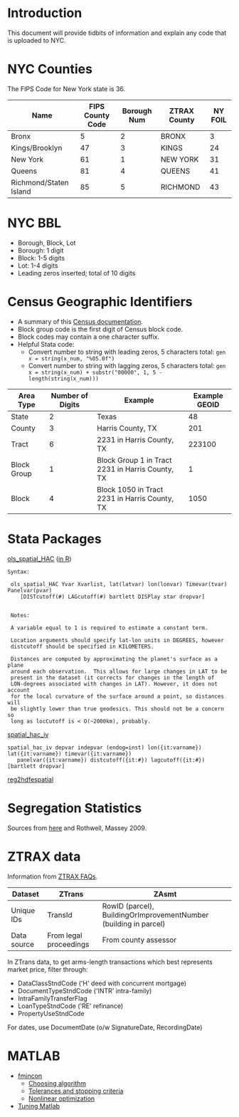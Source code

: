 
# Introduction 

This document will provide tidbits of information and explain any code that is uploaded to NYC. 

# NYC Counties 

The FIPS Code for New York state is 36.

Name | FIPS County Code  | Borough Num | ZTRAX County | NY FOIL |
---- | ---------------- | ----------- | ------------ | -------- |
Bronx | 5 | 2 | BRONX | 3 
Kings/Brooklyn | 47 | 3 | KINGS | 24
New York | 61 | 1 | NEW YORK | 31 
Queens | 81 | 4 | QUEENS | 41
Richmond/Staten Island | 85 | 5 | RICHMOND | 43

# NYC BBL 

- Borough, Block, Lot
- Borough: 1 digit 
- Block: 1-5 digits 
- Lot: 1-4 digits
- Leading zeros inserted; total of 10 digits

# Census Geographic Identifiers 

- A summary of this [Census documentation](https://www.census.gov/programs-surveys/geography/guidance/geo-identifiers.html). 
- Block group code is the first digit of Census block code. 
- Block codes may contain a one character suffix.
- Helpful Stata code: 
    - Convert number to string with leading zeros, 5 characters total: `gen x = string(x_num, "%05.0f")`
    - Convert number to string with lagging zeros, 5 characters total: `gen x = string(x_num) + substr("00000", 1, 5 - length(string(x_num)))`

    
Area Type | Number of Digits | Example | Example GEOID 
--------- | ---------------- | ------- | -------------
State | 2 | Texas | 48 
County | 3 | Harris County, TX | 201
Tract | 6 | 2231 in Harris County, TX | 223100
Block Group | 1 | Block Group 1 in Tract 2231 in Harris County, TX | 1 
Block | 4 | Block 1050 in Tract 2231 in Harris County, TX | 1050 

# Stata Packages 

[ols_spatial_HAC](http://www.fight-entropy.com/2010/06/standard-error-adjustment-ols-for.html) ([in R](http://www.trfetzer.com/using-r-to-estimate-spatial-hac-errors-per-conley/))

```
Syntax:

 ols_spatial_HAC Yvar Xvarlist, lat(latvar) lon(lonvar) Timevar(tvar) Panelvar(pvar) 
    [DISTcutoff(#) LAGcutoff(#) bartlett DISPlay star dropvar]

 
 Notes:
 
 A variable equal to 1 is required to estimate a constant term.
 
 Location arguments should specify lat-lon units in DEGREES, however
 distcutoff should be specified in KILOMETERS. 

 Distances are computed by approximating the planet's surface as a plane
 around each observation.  This allows for large changes in LAT to be
 present in the dataset (it corrects for changes in the length of
 LON-degrees associated with changes in LAT). However, it does not account
 for the local curvature of the surface around a point, so distances will
 be slightly lower than true geodesics. This should not be a concern so
 long as locCutoff is < O(~2000km), probably.

 ```

 [spatial_hac_iv](http://fmwww.bc.edu/repec/bocode/s/spatial_hac_iv.sthlp)
 
 ```
 spatial_hac_iv depvar indepvar (endog=inst) lon({it:varname}) lat({it:varname}) timevar({it:varname}) 
    panelvar({it:varname}) distcutoff({it:#}) lagcutoff({it:#}) [bartlett dropvar]
```

[reg2hdfespatial](http://www.trfetzer.com/conley-spatial-hac-errors-with-fixed-effects/)

# Segregation Statistics 

Sources from [here](https://www.census.gov/topics/housing/housing-patterns/guidance/appendix-b.html) and Rothwell, Massey 2009. 

# ZTRAX data 

Information from [ZTRAX FAQs](https://www.zillow.com/research/ztrax/ztrax-faqs/).

Dataset | ZTrans | ZAsmt 
------- | ------ | -----
Unique IDs | TransId | RowID (parcel), BuildingOrImprovementNumber (building in parcel)
Data source | From legal proceedings | From county assessor

In ZTrans data, to get arms-length transactions which best represents market price, filter through: 
- DataClassStndCode ('H' deed with concurrent mortgage)
- DocumentTypeStndCode ('INTR' intra-family)
- IntraFamilyTransferFlag
- LoanTypeStndCode ('RE' refinance)
- PropertyUseStndCode

For dates, use DocumentDate (o/w SignatureDate, RecordingDate)

 # MATLAB 
 
 - [fmincon](https://www.mathworks.com/help/optim/ug/fmincon.html)
    - [Choosing algorithm](https://www.mathworks.com/help/optim/ug/choosing-the-algorithm.html#bsbwxm7) 
    - [Tolerances and stopping criteria](https://www.mathworks.com/help/optim/ug/tolerances-and-stopping-criteria.html)
    - [Nonlinear optimization](http://math.lbl.gov/~mjzahr/content/cme292/aut14/lec/lec04.pdf)
- [Tuning Matlab](http://www.bu.edu/tech/files/2014/06/matlabTuning.pdf)
